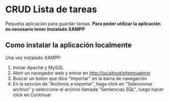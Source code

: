 # CRUD Lista de tareas
Pequeña aplicación para guardar tareas.
**Para poder utilizar la aplicación es necesario tener instalado XAMPP**
## Como instalar la aplicación localmente
Una vez instalado XAMPP:
1. Iniciar Apache y MySQL
2. Abrir un navegador web y entrar en <http://localhost/phpmyadmin>
3. Buscar un boton que dice "Importar" en la barra de navegación
4. En la seccion de "Archivos a importar", haga click en "Seleccionar archivo" y seleccione el archivo llamada "Sentencias SQL", luego hacer click en Continuar

